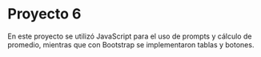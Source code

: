 <h1 aling="left"> Proyecto 6</h1>


<p aling="left">En este proyecto se utilizó JavaScript para el uso de prompts y cálculo de promedio, mientras que con Bootstrap se implementaron tablas y botones.<p>